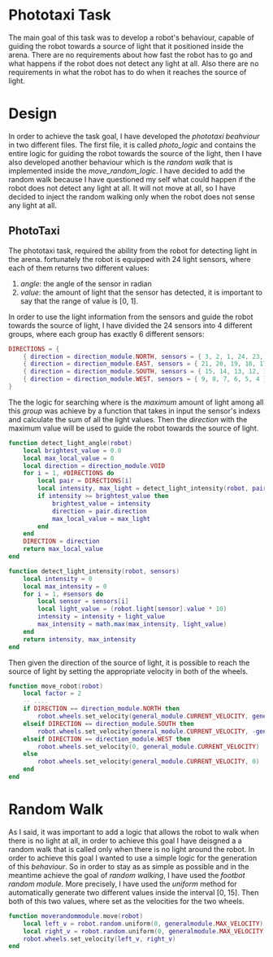 # Phototaxi Task
The main goal of this task was to develop a robot's behaviour, capable of guiding the robot towards a source of light that it positioned inside the arena. There are no requirements about how fast the robot has to go and what happens if the robot does not detect any light at all. Also there are no requirements in what the robot has to do when it reaches the source of light.
# Design
In order to achieve the task goal, I have developed the *phototaxi beahviour* in two different files. The first file, it is called *photo_logic* and contains the entire logic for guiding the robot towards the source of the light, then I have also developed another behaviour which is the *random walk* that is implemented inside the *move_random_logic*. I have decided to add the random walk because I have questioned my self what could happen if the robot does not detect any light at all. It will not move at all, so I have decided to inject the random walking only when the robot does not sense any light at all.

## PhotoTaxi
The phototaxi task, required the ability from the robot for detecting light in the arena. fortunately the robot is equipped with 24 light sensors, where each of them returns two different values:

1. *angle*: the angle of the sensor in radian
2. *value*: the amount of light that the sensor has detected, it is important to say that the range of value is [0, 1].

In order to use the light information from the sensors and guide the robot towards the source of light, I have divided the 24 sensors into 4 different groups, where each group has exactly 6 different sensors:

```lua
DIRECTIONS = {
	{ direction = direction_module.NORTH, sensors = { 3, 2, 1, 24, 23, 22 } },
	{ direction = direction_module.EAST, sensors = { 21, 20, 19, 18, 17, 16 } },
	{ direction = direction_module.SOUTH, sensors = { 15, 14, 13, 12, 11, 10 } },
	{ direction = direction_module.WEST, sensors = { 9, 8, 7, 6, 5, 4 } },
}
```
The the logic for searching where is the *maximum* amount of light among all this *group* was achieve by a function that takes in input the sensor's indexs and calculate the sum of all the light values. Then the *direction* with the maximum value will be used to guide the robot towards the source of light.

```lua
function detect_light_angle(robot)
	local brightest_value = 0.0
	local max_local_value = 0
	local direction = direction_module.VOID
	for i = 1, #DIRECTIONS do
		local pair = DIRECTIONS[i]
		local intensity, max_light = detect_light_intensity(robot, pair.sensors)
		if intensity >= brightest_value then
			brightest_value = intensity
			direction = pair.direction
			max_local_value = max_light
		end
	end
	DIRECTION = direction
	return max_local_value
end

function detect_light_intensity(robot, sensors)
	local intensity = 0
	local max_intensity = 0
	for i = 1, #sensors do
		local sensor = sensors[i]
		local light_value = (robot.light[sensor].value * 10)
		intensity = intensity + light_value
		max_intensity = math.max(max_intensity, light_value)
	end
	return intensity, max_intensity
end
```

Then given the direction of the source of light, it is possible to reach the source of light by setting the appropriate velocity in both of the wheels.

```lua
function move_robot(robot)
	local factor = 2
    -- ....
	if DIRECTION == direction_module.NORTH then
		robot.wheels.set_velocity(general_module.CURRENT_VELOCITY, general_module.CURRENT_VELOCITY)
	elseif DIRECTION == direction_module.SOUTH then
		robot.wheels.set_velocity(general_module.CURRENT_VELOCITY, -general_module.CURRENT_VELOCITY)
	elseif DIRECTION == direction_module.WEST then
		robot.wheels.set_velocity(0, general_module.CURRENT_VELOCITY)
	else
		robot.wheels.set_velocity(general_module.CURRENT_VELOCITY, 0)
	end
end
```

# Random Walk
As I said, it was important to add a logic that allows the robot to walk when there is no light at all, in order to achieve this goal I have deisgned a a random walk that is called only when there is no light around the robot. In order to achieve this goal I wanted to use a simple logic for the generation of this *behaviour*. So in order to stay as as simple as possible and in the meantime achieve the goal of *random walking*, I have used the *footbot random module*. More precisely, I have used the *uniform* method for automatically generate two different values inside the interval [0, 15]. Then both of this two values, where set as the velocities for the two wheels.

```lua
function moverandommodule.move(robot)
	local left_v = robot.random.uniform(0, generalmodule.MAX_VELOCITY)
	local right_v = robot.random.uniform(0, generalmodule.MAX_VELOCITY)
	robot.wheels.set_velocity(left_v, right_v)
end
```

